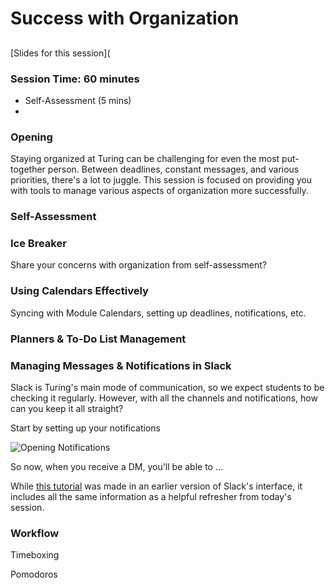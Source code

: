 # Success with Organization

## 

[Slides for this session](

### Session Time: 60 minutes

* Self-Assessment (5 mins)
* 

### Opening
Staying organized at Turing can be challenging for even the most put-together person. Between deadlines, constant messages, and various priorities, there's a lot to juggle. This session is focused on providing you with tools to manage various aspects of organization more successfully. 

### Self-Assessment 

### Ice Breaker
Share your concerns with organization from self-assessment?


### Using Calendars Effectively

Syncing with Module Calendars, setting up deadlines, notifications, etc.

### Planners & To-Do List Management



### Managing Messages & Notifications in Slack 
Slack is Turing's main mode of communication, so we expect students to be checking it regularly. However, with all the channels and notifications, how can you keep it all straight?

Start by setting up your notifications

![Opening Notifications](https://github.com/turingschool/career-development-curriculum/blob/master/images/Opening%20Notifications.png)


So now, when you receive a DM, you'll be able to ...


While [this tutorial](https://vimeo.com/157164958) was made in an earlier version of Slack's interface, it includes all the same information as a helpful refresher from today's session.


### Workflow

Timeboxing

Pomodoros

### 
